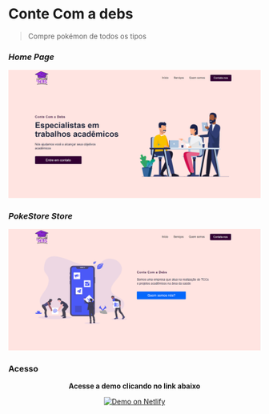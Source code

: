 # Conte Com a debs

> Compre pokémon de todos os tipos

<h3><i>Home Page</i></h3>
<img alt="Demo on Netlify" src="https://github.com/caioh123/Conte-com-a-debs/blob/main/src/images/debs1.PNG?raw=true">

<h3><i>PokeStore Store</i></h3>
<img alt="Demo on Netlify" src="https://github.com/caioh123/Conte-com-a-debs/blob/main/src/images/debs2.PNG?raw=true">

### Acesso

<p align="center"><strong>Acesse a demo clicando no link abaixo</strong></p>
<p align="center">
  <a href="https://conte-com-a-debs.netlify.app/" target="_blank">
    <img alt="Demo on Netlify" src="https://res.cloudinary.com/lukemorales/image/upload/v1563043495/readme_logos/demo_on_netlify_bbuvjz.png">
  </a>
</p>
